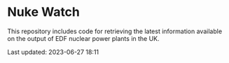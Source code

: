 # Nuke Watch

This repository includes code for retrieving the latest information available on the output of EDF nuclear power plants in the UK.

Last updated: 2023-06-27 18:11